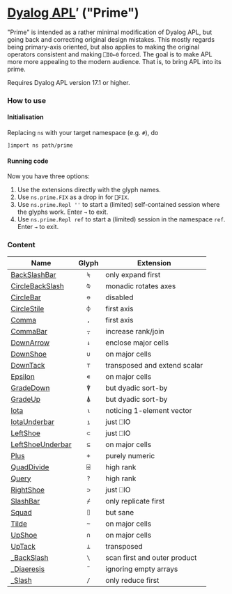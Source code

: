 # [Dyalog APL](https://www.dyalog.com/)′ ("Prime")

"Prime" is intended as a rather minimal modification of Dyalog APL, but going back and correcting original design mistakes. This mostly regards being primary-axis oriented, but also applies to making the original operators consistent and making `⎕IO←0` forced. The goal is to make APL more more appealing to the modern audience. That is, to bring APL into its prime.

Requires Dyalog APL version 17.1 or higher.

### How to use

#### Initialisation

Replacing `ns` with your target namespace (e.g. `#`), do

```
]import ns path/prime
```

#### Running code

Now you have three options:

1. Use the extensions directly with the glyph names.
1. Use `ns.prime.FIX` as a drop in for `⎕FIX`.
1. Use `ns.prime.Repl ''` to start a (limited) self-contained session where the glyphs work. Enter `→` to exit.
1. Use `ns.prime.Repl ref` to start a (limited) session in the namespace `ref`. Enter `→` to exit. 

### Content

| Name                                              | Glyph  | Extension                                                    |
| ------------------------------------------------- | :----: | ------------------------------------------------------------ |
|[BackSlashBar](BackSlashBar.aplf)|`⍀`|only expand first|
|[CircleBackSlash](CircleBackSlash.aplf)|`⍉`|monadic rotates axes|
|[CircleBar](CircleBar.aplf)|`⊖`|disabled|
|[CircleStile](CircleStile.aplf)|`⌽`|first axis|
|[Comma](Comma.aplf)|`,`|first axis|
|[CommaBar](CommaBar.aplf)|`⍪`|increase rank/join|
|[DownArrow](DownArrow.aplf)|`↓`|enclose major cells|
|[DownShoe](DownShoe.aplf)|`∪`|on major cells|
|[DownTack](DownTack.aplf)|`⊤`|transposed and extend scalar|
|[Epsilon](Epsilon.aplf)|`∊`|on major cells|
|[GradeDown](GradeDown.aplf)|`⍒`|but dyadic sort-by|
|[GradeUp](GradeUp.aplf)|`⍋`|but dyadic sort-by|
|[Iota](Iota.aplf)|`⍳`|noticing 1-element vector|
|[IotaUnderbar](IotaUnderbar.aplf)|`⍸`|just ⎕IO|
|[LeftShoe](LeftShoe.aplf)|`⊂`|just ⎕IO|
|[LeftShoeUnderbar](LeftShoeUnderbar.aplf)|`⊆`|on major cells|
|[Plus](Plus.aplf)|`+`|purely numeric|
|[QuadDivide](QuadDivide.aplf)|`⌹`|high rank|
|[Query](Query.aplf)|`?`|high rank|
|[RightShoe](RightShoe.aplf)|`⊃`|just ⎕IO|
|[SlashBar](SlashBar.aplf)|`⌿`|only replicate first|
|[Squad](Squad.aplf)|`⌷`|but sane|
|[Tilde](Tilde.aplf)|`~`|on major cells|
|[UpShoe](UpShoe.aplf)|`∩`|on major cells|
|[UpTack](UpTack.aplf)|`⊥`|transposed|
|[_BackSlash](_BackSlash.aplo)|`\`|scan first and outer product|
|[_Diaeresis](_Diaeresis.aplo)|`¨`|ignoring empty arrays|
|[_Slash](_Slash.aplo)|`/`|only reduce first|
